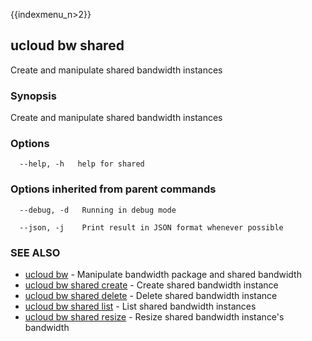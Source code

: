 {{indexmenu_n>2}}

## ucloud bw shared

Create and manipulate shared bandwidth instances

### Synopsis

Create and manipulate shared bandwidth instances

### Options

```
  --help, -h   help for shared 

```

### Options inherited from parent commands

```
  --debug, -d   Running in debug mode 

  --json, -j    Print result in JSON format whenever possible 

```

### SEE ALSO

* [ucloud bw](software/cli/cmd/ucloud/bw)	 - Manipulate bandwidth package and shared bandwidth
* [ucloud bw shared create](software/cli/cmd/ucloud/bw/shared/create)	 - Create shared bandwidth instance
* [ucloud bw shared delete](software/cli/cmd/ucloud/bw/shared/delete)	 - Delete shared bandwidth instance
* [ucloud bw shared list](software/cli/cmd/ucloud/bw/shared/list)	 - List shared bandwidth instances
* [ucloud bw shared resize](software/cli/cmd/ucloud/bw/shared/resize)	 - Resize shared bandwidth instance's bandwidth

